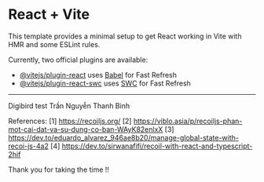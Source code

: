 # React + Vite

This template provides a minimal setup to get React working in Vite with HMR and some ESLint rules.

Currently, two official plugins are available:

- [@vitejs/plugin-react](https://github.com/vitejs/vite-plugin-react/blob/main/packages/plugin-react/README.md) uses [Babel](https://babeljs.io/) for Fast Refresh
- [@vitejs/plugin-react-swc](https://github.com/vitejs/vite-plugin-react-swc) uses [SWC](https://swc.rs/) for Fast Refresh

---

Digibird test
Trần Nguyễn Thanh Bình

References:
[1] https://recoiljs.org/
[2] https://viblo.asia/p/recoiljs-phan-mot-cai-dat-va-su-dung-co-ban-WAyK82enlxX
[3] https://dev.to/eduardo_alvarez_946ae8b20/manage-global-state-with-recoi-js-4a2
[4] https://dev.to/sirwanafifi/recoil-with-react-and-typescript-2hif

Thank you for taking the time !!
